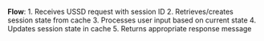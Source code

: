 **Flow**:
    1. Receives USSD request with session ID
    2. Retrieves/creates session state from cache
    3. Processes user input based on current state
    4. Updates session state in cache
    5. Returns appropriate response message